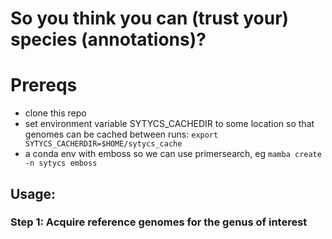 # So you think you can (trust your) species (annotations)?

# Prereqs

- clone this repo
- set environment variable SYTYCS_CACHEDIR to some location so that genomes can be cached between runs: `export SYTYCS_CACHERDIR=$HOME/sytycs_cache`
- a conda env with emboss so we can use primersearch, eg `mamba create -n sytycs emboss `

## Usage:


### Step 1: Acquire reference genomes for the genus of interest



### 